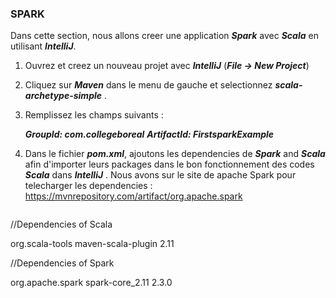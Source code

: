 ### SPARK ###

Dans cette section, nous allons creer une application ***Spark*** avec ***Scala*** en utilisant ***IntelliJ***. 

1) Ouvrez et creez un nouveau projet avec ***IntelliJ*** (***File -> New Project***)

2) Cliquez sur ***Maven*** dans le menu de gauche et selectionnez ***scala-archetype-simple*** .

3) Remplissez les champs suivants : 

   ***GroupId: com.collegeboreal***
   ***ArtifactId: FirstsparkExample***
 
4) Dans le fichier ***pom.xml***, ajoutons les dependencies de ***Spark*** and ***Scala*** afin d'importer leurs packages dans le bon 
   fonctionnement des codes ***Scala*** dans ***IntelliJ*** . Nous avons sur le site de apache Spark pour telecharger les dependencies : https://mvnrepository.com/artifact/org.apache.spark 
   
   ```
  <dependencies>
  
  //Dependencies of Scala
  
   <dependency>
  <groupId>org.scala-tools</groupId>
  <artifactId>maven-scala-plugin</artifactId>
  <version>2.11</version>
</dependency>

//Dependencies of Spark

<!-- https://mvnrepository.com/artifact/org.apache.spark/spark-core -->
<dependency>
    <groupId>org.apache.spark</groupId>
    <artifactId>spark-core_2.11</artifactId>
    <version>2.3.0</version>
</dependency>

</dependencies>

   ```
   
   
   
